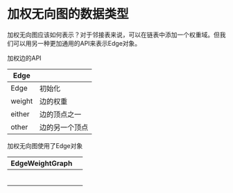 # 加权无向图的数据类型

加权无向图应该如何表示？对于邻接表来说，可以在链表中添加一个权重域。但我们可以用另一种更加通用的API来表示Edge对象。

加权边的API

| Edge   |                |
| ------ | -------------- |
| Edge   | 初始化         |
| weight | 边的权重       |
| either | 边的顶点之一   |
| other  | 边的另一个顶点 |

加权无向图使用了Edge对象

| EdgeWeightGraph |      |
| --------------- | ---- |
|                 |      |
|                 |      |
|                 |      |
|                 |      |
|                 |      |
|                 |      |

